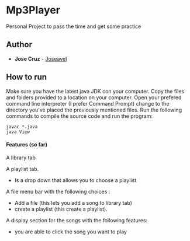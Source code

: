# Mp3Player
Personal Project to pass the time and get some practice

## Author
* **Jose Cruz** - [Joseavel](https://github.com/joseavel)

## How to run

Make sure you have the latest java JDK con your computer. Copy the files and folders provided to a location on your computer. Open your prefered command line interpreter (I prefer Command Prompt)  change to the directory you've placed the previously mentioned files. Run the following commands to compile the source code and run the program:

```
javac *.java
java View
```

#### Features (so far)
A library tab

A playlist tab.
- Is a drop down that allows you to choose a playlist

A file menu bar with the following choices : 
- Add a file (this lets you add a song to library tab)
- create a playlist (this create a playlist).

A display section for the songs with the following features:
- you are able to click the song you want to play

